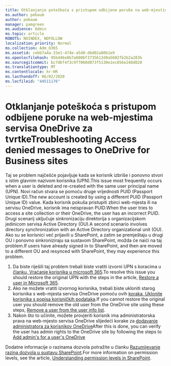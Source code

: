 ```yaml
---
title: Otklanjanje poteškoća s pristupom odbijene poruke na web-mjestima servisa OneDrive za tvrtke
ms.author: pebaum
author: pebaum
manager: pamgreen
ms.audience: Admin
ms.topic: article
ROBOTS: NOINDEX, NOFOLLOW
localization_priority: Normal
ms.collection: Adm_O365
ms.assetid: cebb7a4a-33e1-474e-a5d0-dbd02a80b1e9
ms.openlocfilehash: 95bd46e8b7a6006f3735612d9a5602fb2b2a283b
ms.sourcegitcommit: bc7d6f4f3c9f7060d073f5130e1ec856e248d020
ms.translationtype: MT
ms.contentlocale: hr-HR
ms.lasthandoff: 06/02/2020
ms.locfileid: "44511176"
---
```

# <a name="troubleshooting-access-denied-messages-to-onedrive-for-business-sites"></a><span data-ttu-id="b6653-102">Otklanjanje poteškoća s pristupom odbijene poruke na web-mjestima servisa OneDrive za tvrtke</span><span class="sxs-lookup"><span data-stu-id="b6653-102">Troubleshooting Access denied messages to OneDrive for Business sites</span></span>

<span data-ttu-id="b6653-103">Taj se problem najčešće pojavljuje kada se korisnik izbriše i ponovno stvori s istim glavnim nazivom korisnika (UPN).</span><span class="sxs-lookup"><span data-stu-id="b6653-103">This issue most frequently occurs when a user is deleted and re-created with the same user principal name (UPN).</span></span> <span data-ttu-id="b6653-104">Novi račun stvara se pomoću druge vrijednosti PUID (Passport Unique ID).</span><span class="sxs-lookup"><span data-stu-id="b6653-104">The new account is created by using a different PUID (Passport Unique ID) value.</span></span> <span data-ttu-id="b6653-105">Kada korisnik pokuša pristupiti zbirci web-mjesta ili na servisu OneDrive, korisnik ima neispravan PUID.</span><span class="sxs-lookup"><span data-stu-id="b6653-105">When the user tries to access a site collection or their OneDrive, the user has an incorrect PUID.</span></span> <span data-ttu-id="b6653-106">Drugi scenarij uključuje sinkronizaciju direktorija s organizacijskom jedinicom servisa Active Directory (OU).</span><span class="sxs-lookup"><span data-stu-id="b6653-106">A second scenario involves directory synchronization with an Active Directory organizational unit (OU).</span></span> <span data-ttu-id="b6653-107">Ako su se korisnici već prijavili u SharePoint, a zatim se premještaju u drugi OU i ponovno sinkroniziraju sa sustavom SharePoint, možda će naići na taj problem.</span><span class="sxs-lookup"><span data-stu-id="b6653-107">If users have already signed in to SharePoint, and then are moved to a different OU and resynced with SharePoint, they may experience this problem.</span></span>

1. <span data-ttu-id="b6653-108">Da biste riješili taj problem trebali biste vratiti izvorni UPN s koracima u [članku, Vraćanje korisnika u microsoft 365](https://docs.microsoft.com/microsoft-365/admin/add-users/restore-user).</span><span class="sxs-lookup"><span data-stu-id="b6653-108">To resolve this issue you should restore the original UPN with the steps in the article, [Restore a user in Microsoft 365](https://docs.microsoft.com/microsoft-365/admin/add-users/restore-user).</span></span>
2. <span data-ttu-id="b6653-109">Ako ne možete vratiti izvornog korisnika, trebali biste ukloniti starog korisnika s web-mjesta servisa OneDrive pomoću ovih [koraka, Uklonite korisnika s popisa korisničkih podataka]().</span><span class="sxs-lookup"><span data-stu-id="b6653-109">If you cannot restore the original user you should remove the old user from the OneDrive site using these steps, [Remove a user from the user info list]().</span></span> 
3. <span data-ttu-id="b6653-110">Nakon što to učinite, možete provjeriti korisnik ima administratorska prava na web-mjesto servisa OneDrive slijedeći korake za [dodavanje administratora za korisnikov OneDrive](https://docs.microsoft.com/sharepoint/manage-user-profiles)</span><span class="sxs-lookup"><span data-stu-id="b6653-110">After this is done, you can verify the user has admin rights to the OneDrive site by following the steps to [Add admin's for a user's OneDrive](https://docs.microsoft.com/sharepoint/manage-user-profiles)</span></span>

<span data-ttu-id="b6653-111">Dodatne informacije o razinama dozvola potražite u članku [Razumijevanje razina dozvola u sustavu SharePoint](https://docs.microsoft.com/sharepoint/understanding-permission-levels).</span><span class="sxs-lookup"><span data-stu-id="b6653-111">For more information on permission levels, see the article, [Understanding permission levels in SharePoint](https://docs.microsoft.com/sharepoint/understanding-permission-levels).</span></span>
